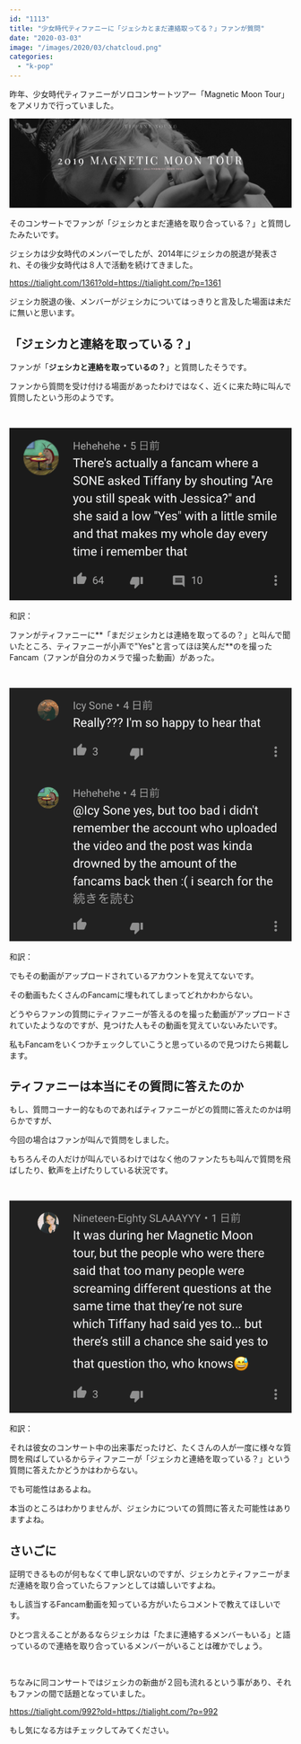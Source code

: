 ```yaml
---
id: "1113"
title: "少女時代ティファニーに「ジェシカとまだ連絡取ってる？」ファンが質問"
date: "2020-03-03"
image: "/images/2020/03/chatcloud.png"
categories: 
  - "k-pop"
---
```


昨年、少女時代ティファニーがソロコンサートツアー「Magnetic Moon Tour」をアメリカで行っていました。

![](/images/2020/03/2019MMTour.png)

そのコンサートでファンが「ジェシカとまだ連絡を取り合っている？」と質問したみたいです。

ジェシカは少女時代のメンバーでしたが、2014年にジェシカの脱退が発表され、その後少女時代は８人で活動を続けてきました。

https://tialight.com/1361?old=https://tialight.com/?p=1361

ジェシカ脱退の後、メンバーがジェシカについてはっきりと言及した場面は未だに無いと思います。

## 「ジェシカと連絡を取っている？」

ファンが「**ジェシカと連絡を取っているの？**」と質問したそうです。

ファンから質問を受け付ける場面があったわけではなく、近くに来た時に叫んで質問したという形のようです。

 

![](/images/2020/03/jeti1.png)

和訳：

ファンがティファニーに**「まだジェシカとは連絡を取ってるの？」と叫んで聞いたところ、ティファニーが小声で"Yes"と言ってほほ笑んだ**のを撮ったFancam（ファンが自分のカメラで撮った動画）があった。

 

![](/images/2020/03/jeti2.png)

和訳：

でもその動画がアップロードされているアカウントを覚えてないです。

その動画もたくさんのFancamに埋もれてしまってどれかわからない。

どうやらファンの質問にティファニーが答えるのを撮った動画がアップロードされていたようなのですが、見つけた人もその動画を覚えていないみたいです。

私もFancamをいくつかチェックしていこうと思っているので見つけたら掲載します。

## ティファニーは本当にその質問に答えたのか

もし、質問コーナー的なものであればティファニーがどの質問に答えたのかは明らかですが、

今回の場合はファンが叫んで質問をしました。

もちろんその人だけが叫んでいるわけではなく他のファンたちも叫んで質問を飛ばしたり、歓声を上げたりしている状況です。

 

![](/images/2020/03/jeti3.png)

和訳：

それは彼女のコンサート中の出来事だったけど、たくさんの人が一度に様々な質問を飛ばしているからティファニーが「ジェシカと連絡を取っている？」という質問に答えたかどうかはわからない。

でも可能性はあるよね。

本当のところはわかりませんが、ジェシカについての質問に答えた可能性はありますよね。

## さいごに

証明できるものが何もなくて申し訳ないのですが、ジェシカとティファニーがまだ連絡を取り合っていたらファンとしては嬉しいですよね。

もし該当するFancam動画を知っている方がいたらコメントで教えてほしいです。

ひとつ言えることがあるならジェシカは「たまに連絡するメンバーもいる」と語っているので連絡を取り合っているメンバーがいることは確かでしょう。

 

ちなみに同コンサートではジェシカの新曲が２回も流れるという事があり、それもファンの間で話題となっていました。

https://tialight.com/992?old=https://tialight.com/?p=992

もし気になる方はチェックしてみてください。

